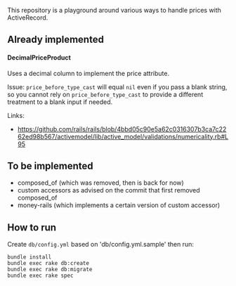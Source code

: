 This repository is a playground around various ways to handle prices with ActiveRecord.

## Already implemented

#### DecimalPriceProduct

Uses a decimal column to implement the price attribute.

Issue: `price_before_type_cast` will equal `nil` even if you pass a blank string, so you cannot rely on `price_before_type_cast` to provide a different treatment to a blank input if needed.

Links:

- https://github.com/rails/rails/blob/4bbd05c90e5a62c0316307b3ca7c2262ed98b567/activemodel/lib/active_model/validations/numericality.rb#L95

## To be implemented

* composed_of (which was removed, then is back for now)
* custom accessors as advised on the commit that first removed composed_of
* money-rails (which implements a certain version of custom accessor)

## How to run

Create `db/config.yml` based on 'db/config.yml.sample' then run:

```
bundle install
bundle exec rake db:create
bundle exec rake db:migrate
bundle exec rake spec
```